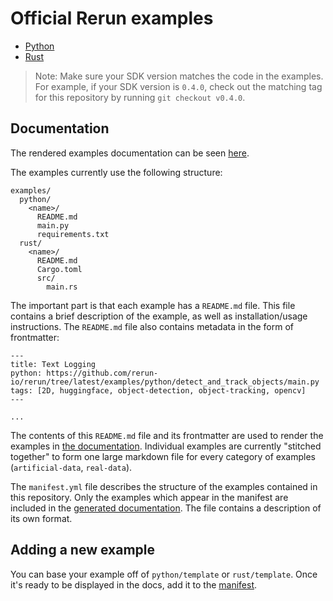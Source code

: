 # Official Rerun examples

* [Python](python)
* [Rust](rust)

> Note: Make sure your SDK version matches the code in the examples.
For example, if your SDK version is `0.4.0`, check out the matching tag
for this repository by running `git checkout v0.4.0`.

## Documentation

The rendered examples documentation can be seen [here](https://rerun.io/examples).

The examples currently use the following structure:
```
examples/
  python/
    <name>/
      README.md
      main.py
      requirements.txt
  rust/
    <name>/
      README.md
      Cargo.toml
      src/
        main.rs
```

The important part is that each example has a `README.md` file. This file contains a brief description of the example, as well as installation/usage instructions. The `README.md` file also contains metadata in the form of frontmatter:
```
---
title: Text Logging
python: https://github.com/rerun-io/rerun/tree/latest/examples/python/detect_and_track_objects/main.py
tags: [2D, huggingface, object-detection, object-tracking, opencv]
---

...
```

The contents of this `README.md` file and its frontmatter are used to render the examples in [the documentation](https://rerun.io/examples). Individual examples are currently "stitched together" to form one large markdown file for every category of examples (`artificial-data`, `real-data`).

The `manifest.yml` file describes the structure of the examples contained in this repository. Only the examples which appear in the manifest are included in the [generated documentation](https://rerun.io/examples). The file contains a description of its own format.

## Adding a new example

You can base your example off of `python/template` or `rust/template`.
Once it's ready to be displayed in the docs, add it to the [manifest](./manifest.yml).
